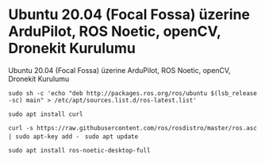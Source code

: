 # Ubuntu 20.04 (Focal Fossa) üzerine ArduPilot, ROS Noetic, openCV, Dronekit Kurulumu
Ubuntu 20.04 (Focal Fossa) üzerine ArduPilot, ROS Noetic, openCV, Dronekit Kurulumu

`sudo sh -c 'echo "deb http://packages.ros.org/ros/ubuntu $(lsb_release -sc) main" > /etc/apt/sources.list.d/ros-latest.list'`

`sudo apt install curl`

`curl -s https://raw.githubusercontent.com/ros/rosdistro/master/ros.asc | sudo apt-key add -
`
`sudo apt update
`

`sudo apt install ros-noetic-desktop-full
`
